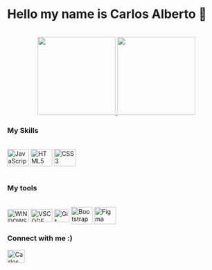 # Hello my name is Carlos Alberto 🖖

<br>

<div align="center">
<a href="https://github.com/carllos-alberto">
  <img height="180em" src="https://github-readme-stats.vercel.app/api?username=carllos-alberto&show_icons=true&theme=dark&include_all_commits=true&count_private=true"/>
<a href="https://github.com/felipeholanda2077">
  <img height="180em" src="https://github-readme-stats.vercel.app/api/top-langs/?username=carllos-alberto&layout=compact&langs_count=7&theme=dark"/>
</a>

</div>

### My Skills 
<div class="display: inline_block"><br>
<img align="center" alt="JavaScript" height="40" width="50" src="https://cdn.jsdelivr.net/gh/devicons/devicon/icons/javascript/javascript-original.svg" style="max-width:100%;">
<img align="center" alt="HTML5" height="40" width="50" src="https://cdn.jsdelivr.net/gh/devicons/devicon/icons/html5/html5-original-wordmark.svg" style="max-width:100%;">
<img align="center" alt="CSS3" height="40" width="50" src="https://cdn.jsdelivr.net/gh/devicons/devicon/icons/css3/css3-original-wordmark.svg" style="max-width:100%;">
</div>
<br>

### My tools
<div style="display: inline_block"><br>
  <img align="center" alt="WINDOWS 10" height="30" width="50" src="https://cdn.jsdelivr.net/gh/devicons/devicon/icons/windows8/windows8-original.svg" style="max-width:100%;">
  <img align="center" alt="VSCODE" height="30" width="50" src="https://cdn.jsdelivr.net/gh/devicons/devicon/icons/vscode/vscode-original.svg" style="max-width:100%;">
  <img align="center" alt="Git" height="30" width="35" src="https://pachecoandre.com.br/assets/imgs/posts/git.png" style="max-width:100%;">
  <img align="center" alt="Bootstrap" height="40" width="50" src="https://cdn.jsdelivr.net/gh/devicons/devicon/icons/bootstrap/bootstrap-plain-wordmark.svg" style="max-width:100%;">
  <img align="center" alt="Figma" height="40" width="50" src="https://cdn.jsdelivr.net/gh/devicons/devicon/icons/figma/figma-original.svg" style="max-width:100%;">
</div>

 ### Connect with me :)

<div style="width: 150px; display: inline_block">
  
<a href="www.linkedin.com/in/carlosalbertodesenvolvedorfrontend">
  <img aling="center" alt="Carlos Alberto" height="30" width="40" src="https://cdn.jsdelivr.net/gh/devicons/devicon/icons/linkedin/linkedin-original.svg"></a>

</a>

  



